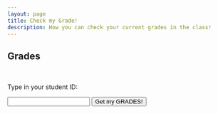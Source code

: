 ```yaml
---
layout: page
title: Check my Grade!
description: How you can check your current grades in the class!
---
```


## Grades

<br>
<p>Type in your student ID:</p>
<input type="text" id="myInput">
<button onclick="displayValue()">Get my GRADES!</button>

<pre><code class="json" id="output"></code></pre>
<script>
	function jsonToHtml(obj) {
		let html = "";
		for (let key in obj) {
			html += "<div><span class\"json-key\"><span class=\"math-inline\">\{key\}\:</span\> <span class\=\"json\-value\"\></span>{obj[key]}</span></div>";
		}
		return html;
	}

	function displayValue() {
		const inputValue = document.getElementById("myInput").value;
		document.getElementById("output").textContent = inputValue;

		const grades = {
		    "123": {
				"HWs": {
		      		"HW0": "100%",
		    		"HW1": "50%"  			
				},
				"Labs" : {
		      		"Lab 0": "100%",
		    		"Lab 1": "50%"  
				}
			}
		};

		console.log(grades[inputValue]);
		// document.getElementById("output").textContent = JSON.stringify(grades[inputValue]); 
		document.getElementById("output").innerHTML = jsonToHtml(grades[inputValue]); 
  	}
</script>